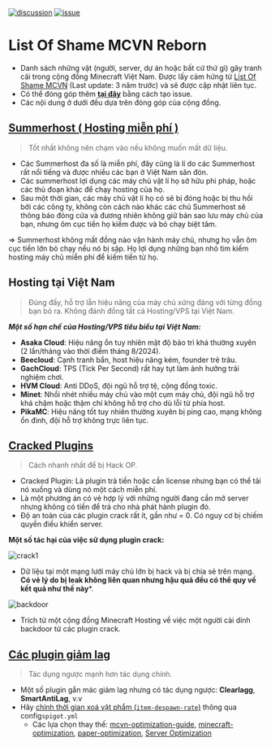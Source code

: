 [![discussion](https://img.shields.io/badge/discussion-here-green)](https://github.com/sysadminhater/list-of-shame-reborn/discussions) [![issue](https://img.shields.io/badge/issue-here-yellow)](https://github.com/sysadminhater/list-of-shame-reborn/issues)
# List Of Shame MCVN Reborn
- Danh sách những vật (người, server, dự án hoặc bất cứ thứ gì) gây tranh cãi trong cộng đồng Minecraft Việt Nam. Được lấy cảm hứng từ [List Of Shame MCVN](https://github.com/HSGamer/list-of-shame-mcvn) (Last update: 3 năm trước) và sẽ được cập nhật liên tục.
- Có thể đóng góp thêm [**tại đây**](https://github.com/sysadminhater/list-of-shame-reborn/issues) bằng cách tạo issue.
- Các nội dung ở dưới đều dựa trên đóng góp của cộng đồng.

## [Summerhost ( Hosting miễn phí )](https://undefined.is-a.dev/summerhost/)
> Tốt nhất không nên chạm vào nếu không muốn mất dữ liệu.

* Các Summerhost đa số là miễn phí, đây cũng là lí do các Summerhost rất nổi tiếng và được nhiều các bạn ở Việt Nam săn đón.
* Các summerhost lợi dụng các máy chủ vật lí họ sở hữu phi pháp, hoặc các thủ đoạn khác để chạy hosting của họ.
* Sau một thời gian, các máy chủ vật lí họ có sẽ bị đóng hoặc bị thu hồi bởi các công ty, không còn cách nào khác các chủ Summerhost sẽ thông báo đóng cửa và đương nhiên không giữ bản sao lưu máy chủ của bạn, nhưng ôm cục tiền họ kiếm được và bỏ chạy biệt tăm.

=> Summerhost không mất đồng nào vận hành máy chủ, nhưng họ vẫn ôm cục tiền lớn bỏ chạy nếu nó bị sập. Họ lợi dụng những bạn nhỏ tìm kiếm hosting máy chủ miễn phí để kiếm tiền từ họ.

## Hosting tại Việt Nam
> Đúng đấy, hỗ trợ lẫn hiệu năng của máy chủ xứng đáng với từng đồng bạn bỏ ra. Không đánh đồng tất cả Hosting/VPS tại Việt Nam.

***Một số hạn chế của Hosting/VPS tiêu biểu tại Việt Nam:***
- **Asaka Cloud**: Hiệu năng ổn tuy nhiên mật độ bảo trì khá thường xuyên (2 lần/tháng vào thời điểm tháng 8/2024).
- **Beecloud**: Cạnh tranh bẩn, host hiệu năng kém, founder trẻ trâu.
- **GachCloud**: TPS (Tick Per Second) rất hay tụt làm ảnh hưởng trải nghiệm chơi.
- **HVM Cloud**: Anti DDoS, đội ngũ hỗ trợ tệ, cộng đồng toxic.
- **Minet**: Nhồi nhét nhiều máy chủ vào một cụm máy chủ, đội ngũ hỗ trợ khá chậm hoặc thậm chí không hỗ trợ cho dù lỗi từ phía host.
- **PikaMC**: Hiệu năng tốt tuy nhiên thường xuyên bị ping cao, mạng không ổn đinh, đội hỗ trợ không trực liên tục.

## [Cracked Plugins](https://github.com/NotEnderVN/StopUsingCrackedPlugin)
> Cách nhanh nhất để bị Hack OP.

* Cracked Plugin: Là plugin trả tiền hoặc cần license nhưng bạn có thể tải nó xuống và dùng nó một cách miễn phí.
* Là một phương án có vẻ hợp lý với những người đang cần mở server nhưng không có tiền để trả cho nhà phát hành plugin đó. 
* Độ an toàn của các plugin crack rất ít, gần như = 0. Có nguy cơ bị chiếm quyền điều khiển server.

**Một số tác hại của việc sử dụng plugin crack:**

![crack1](https://files.asakacloud.vn/share/list-of-shame/leak1.png) 
* Dữ liệu tại một mạng lưới máy chủ lớn bị hack và bị chia sẻ trên mạng. **Có vẻ lý do bị leak không liên quan nhưng hậu quả đều có thể quy về kết quả như thế này***.


![backdoor](https://files.asakacloud.vn/share/list-of-shame/oceanbox1.png)
- Trích từ một cộng đồng Minecraft Hosting về việc một người cài dính backdoor từ các plugin crack.
## [Các plugin giảm lag](https://github.com/HSGamer/list-of-shame-mcvn?tab=readme-ov-file#:~:text=Plugin%20%27gi%E1%BA%A3m%20lag,%2C%20Server%20Optimization)
> Tác dụng ngược mạnh hơn tác dụng chính.

* Một số plugin gắn mác giảm lag nhưng có tác dụng ngược: **Clearlagg**, **SmartAntiLag**, v.v
* Hãy  [chỉnh thời gian xoá vật phẩm (`item-despawn-rate`)](https://www.spigotmc.org/wiki/spigot-configuration/#:~:text=Controls%20the%20number%20of%20ticks,longer%20until%20they%20de-spawn\).) thông qua config`spigot.yml`
  * Các lựa chọn thay thế: [mcvn-optimization-guide](https://minhh2792.is-a.dev/mcvn-optimization-guide/), [minecraft-optimization](https://github.com/YouHaveTrouble/minecraft-optimization), [paper-optimization](https://eternity.community/index.php/paper-optimization/), [Server Optimization](https://www.spigotmc.org/threads/283181/)
